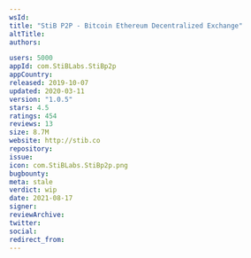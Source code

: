 ```yaml
---
wsId: 
title: "StiB P2P - Bitcoin Ethereum Decentralized Exchange"
altTitle: 
authors:

users: 5000
appId: com.StiBLabs.StiBp2p
appCountry: 
released: 2019-10-07
updated: 2020-03-11
version: "1.0.5"
stars: 4.5
ratings: 454
reviews: 13
size: 8.7M
website: http://stib.co
repository: 
issue: 
icon: com.StiBLabs.StiBp2p.png
bugbounty: 
meta: stale
verdict: wip
date: 2021-08-17
signer: 
reviewArchive:
twitter: 
social:
redirect_from:
---
```


